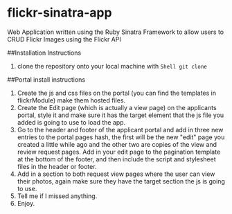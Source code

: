 flickr-sinatra-app
==================

Web Application written using the Ruby Sinatra Framework to allow users to CRUD Flickr Images using the Flickr API


##Installation Instructions

1. clone the repository onto your local machine with ```Shell git clone ```



##Portal install instructions

1. Create the js and css files on the portal (you can find the templates in flickrModule) make them hosted files.
2. Create the Edit page (which is actually a view page) on the applicants portal, style it and make sure it
has the target element that the js file you added is going to use to load the app.
3. Go to the header and footer of the applicant portal and add in three new entries to the portal pages hash,
the first will be the new "edit" page you created a little while ago and the other two are copies of the view
and review request pages. Add in your edit page to the pagination template at the bottom of the footer, and
then include the script and stylesheet files in the header or footer.
4. Add in a section to both request view pages where the user can view their photos, again make sure they
have the target section the js is going to use.
5. Tell me if I missed anything.
6. Enjoy.
